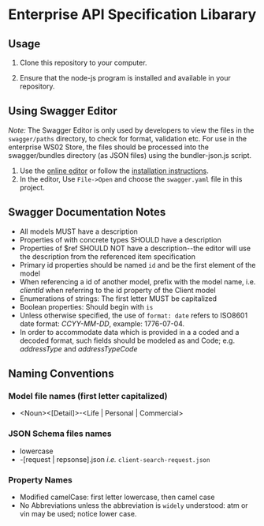 # Enterprise API Specification Libarary

## Usage

1. Clone this repository to your computer.

2. Ensure that the node-js program is installed and available in your repository.


## Using Swagger Editor

*Note:*  The Swagger Editor is only used by developers to view the files in the `swagger/paths` directory, to check for format, validation etc.  For use in the enterprise WS02 Store, the files should be processed into the swagger/bundles directory (as JSON files) using the bundler-json.js script.

  1. Use the [online editor](http://editor.swagger.io) or follow 
	   the [installation instructions](http://swagger.io/swagger-editor/).
  2. In the editor, Use `File->Open` and choose the `swagger.yaml` file in this
		 project.

## Swagger Documentation Notes

* All models MUST have a description
* Properties of with concrete types SHOULD have a description
* Properties of $ref SHOULD NOT have a description--the editor will use the description from the referenced item specification
* Primary id properties should be named `id` and be the first element of the model
* When referencing a id of another model, prefix with the model name, i.e. _clientId_ when referring to the id property of the Client model
* Enumerations of strings:  The first letter MUST be capitalized
* Boolean properties:  Should begin with `is`  
* Unless otherwise specified, the use of `format: date` refers to ISO8601 date format:  *CCYY-MM-DD*, example: 1776-07-04.
* In order to accommodate data which is provided in a a coded and a decoded format, such fields should be modeled as <property> and <property>Code; e.g. _addressType_ and _addressTypeCode_

## Naming Conventions
### Model file names (first letter capitalized)
* &lt;Noun&gt;&lt;[Detail]&gt;-&lt;Life | Personal | Commercial&gt;

### JSON Schema files names
* lowercase
* <path name>-[request | repsonse].json  _i.e._ `client-search-request.json`

### Property Names
* Modified camelCase:  first letter lowercase, then camel case
* No Abbreviations unless the abbreviation is `widely` understood:  atm or vin may be used; notice lower case.
